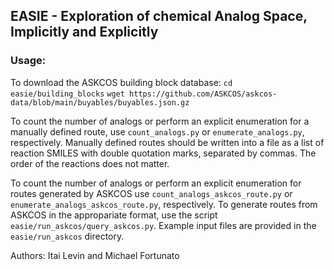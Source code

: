 ## EASIE - Exploration of chemical Analog Space, Implicitly and Explicitly

### Usage:
To download the ASKCOS building block database:
`cd easie/building_blocks`
`wget https://github.com/ASKCOS/askcos-data/blob/main/buyables/buyables.json.gz`

To count the number of analogs or perform an explicit enumeration for a manually defined route, use `count_analogs.py` or `enumerate_analogs.py`, respectively. 
Manually defined routes should be written into a file as a list of reaction SMILES with double quotation marks, separated by commas. The order of the reactions does not matter.

To count the number of analogs or perform an explicit enumeration for routes generated by ASKCOS use `count_analogs_askcos_route.py` or `enumerate_analogs_askcos_route.py`, respectively. 
To generate routes from ASKCOS in the appropariate format, use the script `easie/run_askcos/query_askcos.py`. Example input files are provided in the `easie/run_askcos` directory. 


Authors: Itai Levin and Michael Fortunato
